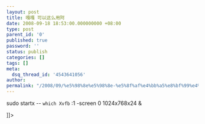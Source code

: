 ```yaml
---
layout: post
title: 嘎嘎 可以这么用阿
date: 2008-09-18 18:53:00.000000000 +08:00
type: post
parent_id: '0'
published: true
password: ''
status: publish
categories: []
tags: []
meta:
  dsq_thread_id: '4543641056'
author: 
permalink: "/2008/09/%e5%98%8e%e5%98%8e-%e5%8f%af%e4%bb%a5%e8%bf%99%e4%b9%88%e7%94%a8%e9%98%bf.html"
---
```

sudo startx -- `which Xvfb` :1 -screen 0 1024x768x24 &

]]\>

